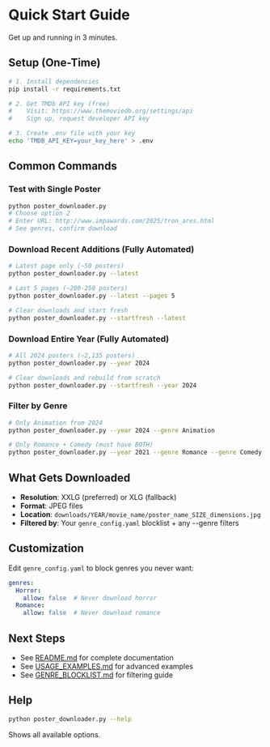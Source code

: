 # Quick Start Guide

Get up and running in 3 minutes.

## Setup (One-Time)

```bash
# 1. Install dependencies
pip install -r requirements.txt

# 2. Get TMDb API key (free)
#    Visit: https://www.themoviedb.org/settings/api
#    Sign up, request developer API key

# 3. Create .env file with your key
echo 'TMDB_API_KEY=your_key_here' > .env
```

## Common Commands

### Test with Single Poster

```bash
python poster_downloader.py
# Choose option 2
# Enter URL: http://www.impawards.com/2025/tron_ares.html
# See genres, confirm download
```

### Download Recent Additions (Fully Automated)

```bash
# Latest page only (~50 posters)
python poster_downloader.py --latest

# Last 5 pages (~200-250 posters)
python poster_downloader.py --latest --pages 5

# Clear downloads and start fresh
python poster_downloader.py --startfresh --latest
```

### Download Entire Year (Fully Automated)

```bash
# All 2024 posters (~2,135 posters)
python poster_downloader.py --year 2024

# Clear downloads and rebuild from scratch
python poster_downloader.py --startfresh --year 2024
```

### Filter by Genre

```bash
# Only Animation from 2024
python poster_downloader.py --year 2024 --genre Animation

# Only Romance + Comedy (must have BOTH)
python poster_downloader.py --year 2021 --genre Romance --genre Comedy
```

## What Gets Downloaded

- **Resolution**: XXLG (preferred) or XLG (fallback)
- **Format**: JPEG files
- **Location**: `downloads/YEAR/movie_name/poster_name_SIZE_dimensions.jpg`
- **Filtered by**: Your `genre_config.yaml` blocklist + any --genre filters

## Customization

Edit `genre_config.yaml` to block genres you never want:

```yaml
genres:
  Horror:
    allow: false  # Never download horror
  Romance:
    allow: false  # Never download romance
```

## Next Steps

- See [README.md](README.md) for complete documentation
- See [USAGE_EXAMPLES.md](USAGE_EXAMPLES.md) for advanced examples
- See [GENRE_BLOCKLIST.md](GENRE_BLOCKLIST.md) for filtering guide

## Help

```bash
python poster_downloader.py --help
```

Shows all available options.
